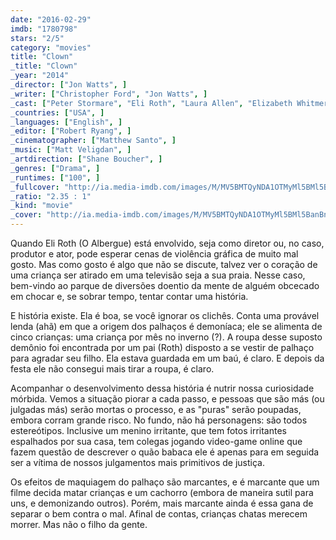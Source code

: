```yaml
---
date: "2016-02-29"
imdb: "1780798"
stars: "2/5"
category: "movies"
title: "Clown"
_title: "Clown"
_year: "2014"
_director: ["Jon Watts", ]
_writer: ["Christopher Ford", "Jon Watts", ]
_cast: ["Peter Stormare", "Eli Roth", "Laura Allen", "Elizabeth Whitmere", "Christian Distefano", "Andy Powers", "John MacDonald", "Chuck Shamata", "Sarah Scheffer", ]
_countries: ["USA", ]
_languages: ["English", ]
_editor: ["Robert Ryang", ]
_cinematographer: ["Matthew Santo", ]
_music: ["Matt Veligdan", ]
_artdirection: ["Shane Boucher", ]
_genres: ["Drama", ]
_runtimes: ["100", ]
_fullcover: "http://ia.media-imdb.com/images/M/MV5BMTQyNDA1OTMyMl5BMl5BanBnXkFtZTgwNDA5MzgxMzE@.jpg"
_ratio: "2.35 : 1"
_kind: "movie"
_cover: "http://ia.media-imdb.com/images/M/MV5BMTQyNDA1OTMyMl5BMl5BanBnXkFtZTgwNDA5MzgxMzE@._V1._SX98_SY140_.jpg"
---
```

Quando Eli Roth (O Albergue) está envolvido, seja como diretor ou, no caso, produtor e ator, pode esperar cenas de violência gráfica de muito mal gosto. Mas como gosto é algo que não se discute, talvez ver o coração de uma criança ser atirado em uma televisão seja a sua praia. Nesse caso, bem-vindo ao parque de diversões doentio da mente de alguém obcecado em chocar e, se sobrar tempo, tentar contar uma história.

E história existe. Ela é boa, se você ignorar os clichês. Conta uma provável lenda (ahã) em que a origem dos palhaços é demoníaca; ele se alimenta de cinco crianças: uma criança por mês no inverno (?). A roupa desse suposto demônio foi encontrada por um pai (Roth) disposto a se vestir de palhaço para agradar seu filho. Ela estava guardada em um baú, é claro. E depois da festa ele não consegui mais tirar a roupa, é claro.

Acompanhar o desenvolvimento dessa história é nutrir nossa curiosidade mórbida. Vemos a situação piorar a cada passo, e pessoas que são más (ou julgadas más) serão mortas o processo, e as "puras" serão poupadas, embora corram grande risco. No fundo, não há personagens: são todos estereótipos. Inclusive um menino irritante, que tem fotos irritantes espalhados por sua casa, tem colegas jogando video-game online que fazem questão de descrever o quão babaca ele é apenas para em seguida ser a vítima de nossos julgamentos mais primitivos de justiça.

Os efeitos de maquiagem do palhaço são marcantes, e é marcante que um filme decida matar crianças e um cachorro (embora de maneira sutil para uns, e demonizando outros). Porém, mais marcante ainda é essa gana de separar o bem contra o mal. Afinal de contas, crianças chatas merecem morrer. Mas não o filho da gente.
